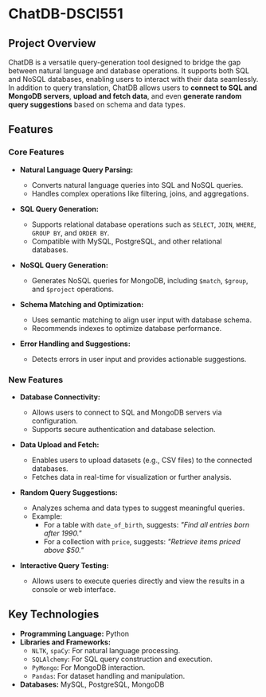 # ChatDB-DSCI551
## Project Overview
ChatDB is a versatile query-generation tool designed to bridge the gap between natural language and database operations. It supports both SQL and NoSQL databases, enabling users to interact with their data seamlessly. In addition to query translation, ChatDB allows users to **connect to SQL and MongoDB servers**, **upload and fetch data**, and even **generate random query suggestions** based on schema and data types.

## Features

### Core Features
- **Natural Language Query Parsing:**
  - Converts natural language queries into SQL and NoSQL queries.
  - Handles complex operations like filtering, joins, and aggregations.

- **SQL Query Generation:**
  - Supports relational database operations such as `SELECT`, `JOIN`, `WHERE`, `GROUP BY`, and `ORDER BY`.
  - Compatible with MySQL, PostgreSQL, and other relational databases.

- **NoSQL Query Generation:**
  - Generates NoSQL queries for MongoDB, including `$match`, `$group`, and `$project` operations.

- **Schema Matching and Optimization:**
  - Uses semantic matching to align user input with database schema.
  - Recommends indexes to optimize database performance.

- **Error Handling and Suggestions:**
  - Detects errors in user input and provides actionable suggestions.

### New Features
- **Database Connectivity:**
  - Allows users to connect to SQL and MongoDB servers via configuration.
  - Supports secure authentication and database selection.

- **Data Upload and Fetch:**
  - Enables users to upload datasets (e.g., CSV files) to the connected databases.
  - Fetches data in real-time for visualization or further analysis.

- **Random Query Suggestions:**
  - Analyzes schema and data types to suggest meaningful queries.
  - Example:
    - For a table with `date_of_birth`, suggests: *"Find all entries born after 1990."*
    - For a collection with `price`, suggests: *"Retrieve items priced above $50."*

- **Interactive Query Testing:**
  - Allows users to execute queries directly and view the results in a console or web interface.

## Key Technologies
- **Programming Language:** Python
- **Libraries and Frameworks:**
  - `NLTK`, `spaCy`: For natural language processing.
  - `SQLAlchemy`: For SQL query construction and execution.
  - `PyMongo`: For MongoDB interaction.
  - `Pandas`: For dataset handling and manipulation.
- **Databases:** MySQL, PostgreSQL, MongoDB
